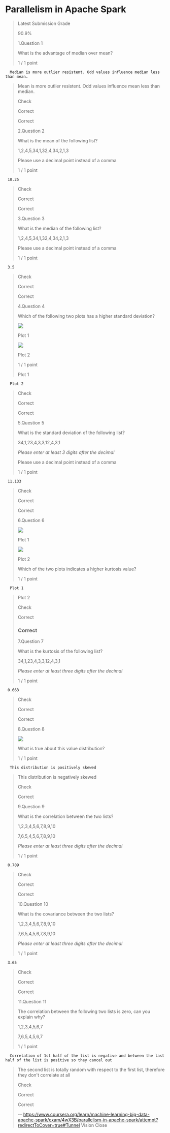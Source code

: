 # Parallelism in Apache Spark 
> 
> Latest Submission Grade
> 
> 90.9%
> 
>  1.Question 1
> 
> What is the advantage of median over mean?
> 
> 1 / 1 point 
> 

      Median is more outlier resistent. Odd values influence median less than mean. 
> 
>  Mean is more outlier resistent. Odd values influence mean less than median. 
> 
> Check
> 
> Correct
> 
> Correct
> 
>  2.Question 2
> 
> What is the mean of the following list?
> 
> 1,2,4,5,34,1,32,4,34,2,1,3
> 
> Please use a decimal point instead of a comma
> 
> 1 / 1 point 
> 

     10.25
> 
> Check
> 
> Correct
> 
> Correct
> 
>  3.Question 3
> 
> What is the median of the following list?
> 
> 1,2,4,5,34,1,32,4,34,2,1,3
> 
> Please use a decimal point instead of a comma
> 
> 1 / 1 point 
> 

     3.5
> 
> Check
> 
> Correct
> 
> Correct
> 
>  4.Question 4
> 
> Which of the following two plots has a higher standard deviation?
> 
> ![](https://d3c33hcgiwev3.cloudfront.net/imageAssetProxy.v1/GkuDc7mZEeajLxLfjQiSjg_48a92a93faed6f95fc963187a3cd3921_Screen-Shot-2016-12-03-at-21.42.48.png?expiry=1592352000000&hmac=CggsVxmid0G5C22zWG0j_UT3WBfgyW56PPgHFwrkR38)
> 
> Plot 1
> 
> ![](https://d3c33hcgiwev3.cloudfront.net/imageAssetProxy.v1/oKX35sCvEea3qApInhZCFg_b6137dc0bbb7a2a3ee40637e61db10a2_Screen-Shot-2016-12-12-at-22.11.10.png?expiry=1592352000000&hmac=Yzbwm_pfMwZKKZ4CjtzPlLfeT4VL9xwl2Jk3fptlRlY)
> 
> Plot 2
> 
> 1 / 1 point 
> 
>  Plot 1 
> 

      Plot 2 
> 
> Check
> 
> Correct
> 
> Correct
> 
>  5.Question 5
> 
> What is the standard deviation of the following list?
> 
> 34,1,23,4,3,3,12,4,3,1
> 
> _Please enter at least 3 digits after the decimal_
> 
> Please use a decimal point instead of a comma
> 
> 1 / 1 point 
> 

     11.133
> 
> Check
> 
> Correct
> 
> Correct
> 
>  6.Question 6
> 
> ![](https://d3c33hcgiwev3.cloudfront.net/imageAssetProxy.v1/tbFo27mfEea7TQ6MHcgMPA_43d44d21e3f63c1f0db1523642abf97c_Screen-Shot-2016-12-03-at-22.30.14.png?expiry=1592352000000&hmac=-pZcRFC3xH5iE-QVjwEKjPAgrdOEuysdf5driucjrko)
> 
> Plot 1
> 
> ![](https://d3c33hcgiwev3.cloudfront.net/imageAssetProxy.v1/0xyv_LmfEea4MxKdJPaTxA_cb60339cfbfe8d472af0a1fb62774705_Screen-Shot-2016-12-03-at-22.31.01.png?expiry=1592352000000&hmac=9au_xlaqoWYcFlhQb1YLKH5IG-CWlO0g2LiR2MkOTKk)
> 
> Plot 2
> 
> Which of the two plots indicates a higher kurtosis value?
> 
> 1 / 1 point 
> 

      Plot 1 
> 
>  Plot 2 
> 
> Check
> 
> Correct
> 
> ### Correct
> 
>  7.Question 7
> 
> What is the kurtosis of the following list?
> 
> 34,1,23,4,3,3,12,4,3,1
> 
> _Please enter at least three digits after the decimal_
> 
> 1 / 1 point 
> 

     0.663
> 
> Check
> 
> Correct
> 
> Correct
> 
>  8.Question 8
> 
> ![](https://d3c33hcgiwev3.cloudfront.net/imageAssetProxy.v1/h86b9LmcEea4MxKdJPaTxA_75829f7ed49aa2e506f185f618f6adef_Screen-Shot-2016-12-03-at-22.07.04.png?expiry=1592352000000&hmac=UmjT1tAbd4F3MlvssyrxJ3b7dddtKflTHtHMJ6bObgc)
> 
> What is true about this value distribution?
> 
> 1 / 1 point 
> 

      This distribution is positively skewed 
> 
>  This distribution is negatively skewed 
> 
> Check
> 
> Correct
> 
>  9.Question 9
> 
> What is the correlation between the two lists?
> 
> 1,2,3,4,5,6,7,8,9,10
> 
> 7,6,5,4,5,6,7,8,9,10
> 
> _Please enter at least three digits after the decimal_
> 
> 1 / 1 point 
> 

     0.709
> 
> Check
> 
> Correct
> 
> Correct
> 
>  10.Question 10
> 
> What is the covariance between the two lists?
> 
> 1,2,3,4,5,6,7,8,9,10
> 
> 7,6,5,4,5,6,7,8,9,10
> 
> _Please enter at least three digits after the decimal_
> 
> 1 / 1 point 
> 

     3.65
> 
> Check
> 
> Correct
> 
> Correct
> 
>  11.Question 11
> 
> The correlation between the following two lists is zero, can you explain why?
> 
> 1,2,3,4,5,6,7
> 
> 7,6,5,4,5,6,7
> 
> 1 / 1 point 
> 

      Correlation of 1st half of the list is negative and between the last half of the list is positive so they cancel out 
> 
>  The second list is totally random with respect to the first list, therefore they don't correlate at all 
> 
> Check
> 
> Correct
> 
> Correct
>
> -- https://www.coursera.org/learn/machine-learning-big-data-apache-spark/exam/4wX3B/parallelism-in-apache-spark/attempt?redirectToCover=true#Tunnel Vision Close
